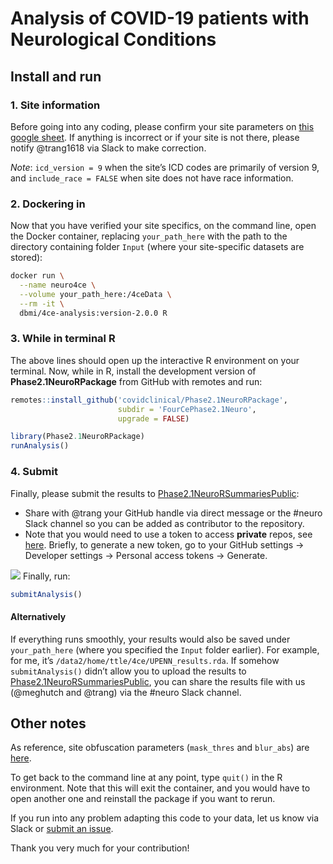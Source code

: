 Analysis of COVID-19 patients with Neurological Conditions
================

## Install and run

### 1. Site information

Before going into any coding, please confirm your site parameters on
[this google
sheet](https://docs.google.com/spreadsheets/d/1epcYNd_0jCUMktOHf8mz5v651zy1JALD6PgzobrGWDY/edit?usp=sharing).
If anything is incorrect or if your site is not there, please notify
@trang1618 via Slack to make correction.

*Note*: `icd_version = 9` when the site’s ICD codes are primarily of
version 9, and `include_race = FALSE` when site does not have race
information.

### 2. Dockering in

Now that you have verified your site specifics, on the command line,
open the Docker container, replacing `your_path_here` with the path to
the directory containing folder `Input` (where your site-specific
datasets are stored):

``` bash
docker run \
  --name neuro4ce \
  --volume your_path_here:/4ceData \
  --rm -it \
  dbmi/4ce-analysis:version-2.0.0 R
```

### 3. While in terminal R

The above lines should open up the interactive R environment on your
terminal. Now, while in R, install the development version of
**Phase2.1NeuroRPackage** from GitHub with remotes and run:

``` r
remotes::install_github('covidclinical/Phase2.1NeuroRPackage',
                        subdir = 'FourCePhase2.1Neuro',
                        upgrade = FALSE)

library(Phase2.1NeuroRPackage)
runAnalysis()
```

### 4. Submit

Finally, please submit the results to
[Phase2.1NeuroRSummariesPublic](https://github.com/covidclinical/Phase2.1NeuroRSummariesPublic):

-   Share with @trang your GitHub handle via direct message or the
    \#neuro Slack channel so you can be added as contributor to the
    repository.
-   Note that you would need to use a token to access **private** repos,
    see
    [here](https://docs.github.com/en/github/authenticating-to-github/creating-a-personal-access-token).
    Briefly, to generate a new token, go to your GitHub settings -&gt;
    Developer settings -&gt; Personal access tokens -&gt; Generate.

![](images/token.png) Finally, run:

``` r
submitAnalysis()
```

#### Alternatively

If everything runs smoothly, your results would also be saved under
`your_path_here` (where you specified the `Input` folder earlier). For
example, for me, it’s `/data2/home/ttle/4ce/UPENN_results.rda`. If
somehow `submitAnalysis()` didn’t allow you to upload the results to
[Phase2.1NeuroRSummariesPublic](https://github.com/covidclinical/Phase2.1NeuroRSummariesPublic),
you can share the results file with us (@meghutch and @trang) via the
\#neuro Slack channel.

## Other notes

As reference, site obfuscation parameters (`mask_thres` and `blur_abs`)
are
[here](https://docs.google.com/spreadsheets/d/1Xl9juDBXt86P3xQtsoTaBl2zPl1BIiAG9DI3Rotyqp8/edit#gid=212461777).

To get back to the command line at any point, type `quit()` in the R
environment. Note that this will exit the container, and you would have
to open another one and reinstall the package if you want to rerun.

If you run into any problem adapting this code to your data, let us know
via Slack or [submit an
issue](https://github.com/covidclinical/Phase2.1NeuroRPackage/issues/new).

Thank you very much for your contribution!
